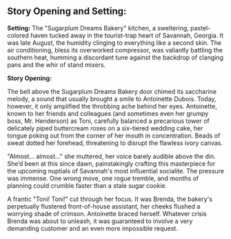 ## Story Opening and Setting:

**Setting:** The "Sugarplum Dreams Bakery" kitchen, a sweltering, pastel-colored haven tucked away in the tourist-trap heart of Savannah, Georgia. It was late August, the humidity clinging to everything like a second skin. The air conditioning, bless its overworked compressor, was valiantly battling the southern heat, humming a discordant tune against the backdrop of clanging pans and the whir of stand mixers.

**Story Opening:**

The bell above the Sugarplum Dreams Bakery door chimed its saccharine melody, a sound that usually brought a smile to Antoinette Dubois. Today, however, it only amplified the throbbing ache behind her eyes. Antoinette, known to her friends and colleagues (and sometimes even her grumpy boss, Mr. Henderson) as Toni, carefully balanced a precarious tower of delicately piped buttercream roses on a six-tiered wedding cake, her tongue poking out from the corner of her mouth in concentration. Beads of sweat dotted her forehead, threatening to disrupt the flawless ivory canvas.

"Almost... almost..." she muttered, her voice barely audible above the din. She’d been at this since dawn, painstakingly crafting this masterpiece for the upcoming nuptials of Savannah's most influential socialite. The pressure was immense. One wrong move, one rogue tremble, and months of planning could crumble faster than a stale sugar cookie.

A frantic "Toni! Toni!" cut through her focus. It was Brenda, the bakery's perpetually flustered front-of-house assistant, her cheeks flushed a worrying shade of crimson. Antoinette braced herself. Whatever crisis Brenda was about to unleash, it was guaranteed to involve a very demanding customer and an even more impossible request.
